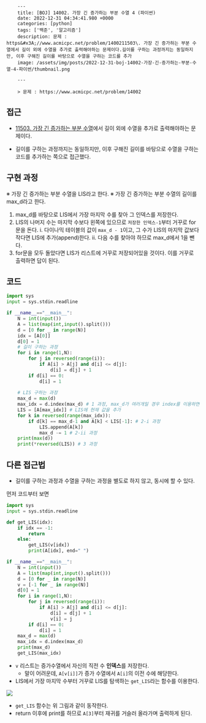 

        ---
        title: [BOJ] 14002. 가장 긴 증가하는 부분 수열 4 (파이썬)
        date: 2022-12-31 04:34:41.980 +0000
        categories: [python]
        tags: ['백준', '알고리즘']
        description: 문제 : https&#x3A;//www.acmicpc.net/problem/1400211503\. 가장 긴 증가하는 부분 수열에서 길이 외에 수열을 추가로 출력해야하는 문제이다.길이를 구하는 과정까지는 동일하지만, 이후 구해진 길이를 바탕으로 수열을 구하는 코드를 추가
        image: /assets/img/posts/2022-12-31-boj-14002-가장-긴-증가하는-부분-수열-4-파이썬/thumbnail.png
        
        ---

        > 문제 : https://www.acmicpc.net/problem/14002

## 접근

- [11503. 가장 긴 증가하는 부분 수열](https://www.acmicpc.net/problem/11053)에서 길이 외에 수열을 추가로 출력해야하는 문제이다.

- 길이를 구하는 과정까지는 동일하지만, 이후 구해진 길이를 바탕으로 수열을 구하는 코드를 추가하는 쪽으로 접근했다.

## 구현 과정

※ 가장 긴 증가하는 부분 수열을 LIS라고 한다.
※ 가장 긴 증가하는 부분 수열의 길이를 max_d라고 한다.

1. max_d를 바탕으로 LIS에서 가장 마지막 수를 찾아 그 인덱스를 저장한다.
2. LIS의 나머지 수는 마지막 수보다 왼쪽에 있으므로 `저장한 인덱스-1`부터 거꾸로 for문을 돈다.
	i. 다이나믹 테이블의 값이 `max_d - 1`이고, 그 수가 LIS의 마지막 값보다 작다면 LIS에 추가(append)한다.
	ii. 다음 수를 찾아야 하므로 max_d에서 1을 뺀다.
3. for문을 모두 돌았다면 LIS가 리스트에 거꾸로 저장되어있을 것이다. 이를 거꾸로 출력하면 답이 된다.

## 코드

```python
import sys
input = sys.stdin.readline

if __name__=="__main__":
    N = int(input())
    A = list(map(int,input().split()))
    d = [0 for _ in range(N)]
    idx = [A[0]]
    d[0] = 1
    # 길이 구하는 과정
    for i in range(1,N):
        for j in reversed(range(i)):
            if A[i] > A[j] and d[i] <= d[j]:
                d[i] = d[j] + 1
        if d[i] == 0:
            d[i] = 1
            
    # LIS 구하는 과정
    max_d = max(d)
    max_idx = d.index(max_d) # 1 과정, max_d가 여러개일 경우 index를 이용하면 가장 앞의 값을 찾을 수 있다.
    LIS = [A[max_idx]] # LIS에 현재 값을 추가
    for k in reversed(range(max_idx)):
        if d[k] == max_d-1 and A[k] < LIS[-1]: # 2-i 과정
            LIS.append(A[k])
            max_d -= 1 # 2-ii 과정
    print(max(d))
    print(*reversed(LIS)) # 3 과정
```

## 다른 접근법

- 길이를 구하는 과정과 수열을 구하는 과정을 별도로 하지 않고, 동시에 할 수 있다.

먼저 코드부터 보면

```python
import sys
input = sys.stdin.readline

def get_LIS(idx):
    if idx == -1:
        return
    else:
        get_LIS(v[idx])
        print(A[idx], end=" ")

if __name__=="__main__":
    N = int(input())
    A = list(map(int,input().split()))
    d = [0 for _ in range(N)]
    v = [-1 for _ in range(N)]
    d[0] = 1
    for i in range(1,N):
        for j in reversed(range(i)):
            if A[i] > A[j] and d[i] <= d[j]:
                d[i] = d[j] + 1
                v[i] = j
        if d[i] == 0:
            d[i] = 1
    max_d = max(d)
    max_idx = d.index(max_d)
    print(max_d)
    get_LIS(max_idx)
```

- `v` 리스트는 증가수열에서 자신의 직전 수 **인덱스**를 저장한다. 
	- 말이 어려운데, `A[v[i]]`가 증가 수열에서 `A[i]`의 이전 수에 해당한다.
- LIS에서 가장 마지막 수부터 거꾸로 LIS를 탐색하는 `get_LIS`라는 함수를 이용한다.

![](/assets/img/posts/2022-12-31-boj-14002-가장-긴-증가하는-부분-수열-4-파이썬/img0.png)

- `get_LIS` 함수는 위 그림과 같이 동작한다.
- return 이후에 print를 하므로 `A[3]`부터 재귀를 거슬러 올라가며 출력하게 된다.




        